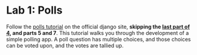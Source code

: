
# Lab 1: Polls

Follow the [polls tutorial](https://docs.djangoproject.com/en/2.2/intro/tutorial01/) on the official django site, **skipping the [last part of 4](https://docs.djangoproject.com/en/2.2/intro/tutorial04/#use-generic-views-less-code-is-better), and parts 5 and 7**. This tutorial walks you through the development of a simple polling app. A poll question has multiple choices, and those choices can be voted upon, and the votes are tallied up.
